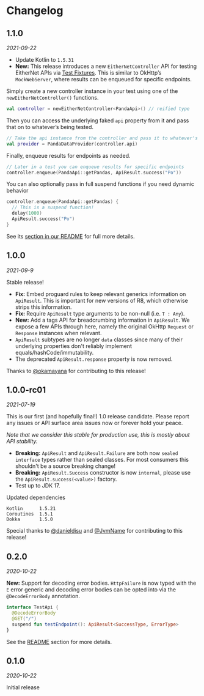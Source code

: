 Changelog
=========

1.1.0
-----

_2021-09-22_

* Update Kotlin to `1.5.31`
* **New:** This release introduces a new `EitherNetController` API for testing EitherNet APIs via [Test Fixtures](https://docs.gradle.org/current/userguide/java_testing.html#sec:java_test_fixtures). This is similar to OkHttp’s `MockWebServer`, where results can be enqueued for specific endpoints.

Simply create a new controller instance in your test using one of the `newEitherNetController()` functions.

```kotlin
val controller = newEitherNetController<PandaApi>() // reified type
```

Then you can access the underlying faked `api` property from it and pass that on to whatever’s being tested.


```kotlin
// Take the api instance from the controller and pass it to whatever's being tested
val provider = PandaDataProvider(controller.api)
```

Finally, enqueue results for endpoints as needed.

```kotlin
// Later in a test you can enqueue results for specific endpoints
controller.enqueue(PandaApi::getPandas, ApiResult.success("Po"))
```

You can also optionally pass in full suspend functions if you need dynamic behavior

```kotlin
controller.enqueue(PandaApi::getPandas) {
  // This is a suspend function!
  delay(1000)
  ApiResult.success("Po")
}
```

See its [section in our README](https://github.com/slackhq/EitherNet#testing) for full more details.

1.0.0
-----

_2021-09-9_

Stable release!

* **Fix:** Embed proguard rules to keep relevant generics information on `ApiResult`. This is important for new versions of R8, which otherwise strips this information.
* **Fix:** Require `ApiResult` type arguments to be non-null (i.e. `T : Any`).
* **New:** Add a tags API for breadcrumbing information in `ApiResult`. We expose a few APIs through here, namely the original OkHttp `Request` or `Response` instances when relevant.
* `ApiResult` subtypes are no longer `data` classes since many of their underlying properties don't reliably implement equals/hashCode/immutability.
* The deprecated `ApiResult.response` property is now removed.

Thanks to [@okamayana](https://github.com/okamayana) for contributing to this release!

1.0.0-rc01
----------

_2021-07-19_

This is our first (and hopefully final!) 1.0 release candidate. Please report any issues or API
surface area issues now or forever hold your peace.

_Note that we consider this stable for production use, this is mostly about API stability._

* **Breaking:** `ApiResult` and `ApiResult.Failure` are both now `sealed interface` types rather than sealed classes. For most consumers this shouldn't be a source breaking change!
* **Breaking:** `ApiResult.Success` constructor is now `internal`, please use the `ApiResult.success(<value>)` factory.
* Test up to JDK 17.

Updated dependencies
```
Kotlin      1.5.21
Coroutines  1.5.1
Dokka       1.5.0
```

Special thanks to [@danieldisu](https://github.com/danieldisu) and [@JvmName](https://github.com/JvmName) for contributing to this release!

0.2.0
-----

_2020-10-22_

**New:** Support for decoding error bodies. `HttpFailure` is now typed with the `E` error generic
and decoding error bodies can be opted into via the `@DecodeErrorBody` annotation.

```kotlin
interface TestApi {
  @DecodeErrorBody
  @GET("/")
  suspend fun testEndpoint(): ApiResult<SuccessType, ErrorType>
}
```

See the [README](https://github.com/slackhq/EitherNet/blob/main/README.md#decoding-error-bodies) section for more details.

0.1.0
-----

_2020-10-22_

Initial release
